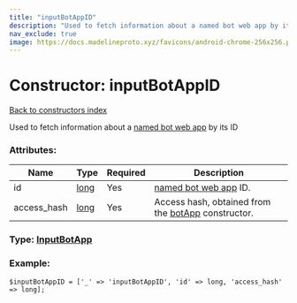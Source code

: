 ```yaml
---
title: "inputBotAppID"
description: "Used to fetch information about a named bot web app by its ID"
nav_exclude: true
image: https://docs.madelineproto.xyz/favicons/android-chrome-256x256.png
---
```

# Constructor: inputBotAppID  
[Back to constructors index](/API_docs/constructors/index.html)



Used to fetch information about a [named bot web app](https://core.telegram.org/api/bots/webapps#named-bot-web-apps) by its ID

### Attributes:

| Name     |    Type       | Required | Description |
|----------|---------------|----------|-------------|
|id|[long](/API_docs/types/long.html) | Yes|[named bot web app](https://core.telegram.org/api/bots/webapps#named-bot-web-apps) ID.|
|access\_hash|[long](/API_docs/types/long.html) | Yes|Access hash, obtained from the [botApp](../constructors/botApp.html) constructor.|



### Type: [InputBotApp](/API_docs/types/InputBotApp.html)


### Example:

```
$inputBotAppID = ['_' => 'inputBotAppID', 'id' => long, 'access_hash' => long];
```  

